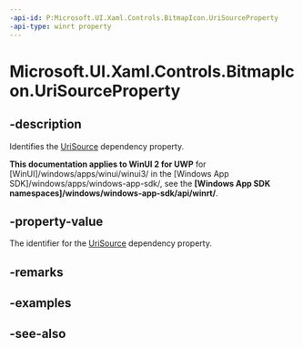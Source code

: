 ```yaml
---
-api-id: P:Microsoft.UI.Xaml.Controls.BitmapIcon.UriSourceProperty
-api-type: winrt property
---
```


<!-- Property syntax
public Windows.UI.Xaml.DependencyProperty UriSourceProperty { get; }
-->

# Microsoft.UI.Xaml.Controls.BitmapIcon.UriSourceProperty

## -description
Identifies the [UriSource](bitmapicon_urisource.md) dependency property.

**This documentation applies to WinUI 2 for UWP** for [WinUI]/windows/apps/winui/winui3/ in the [Windows App SDK]/windows/apps/windows-app-sdk/, see the **[Windows App SDK namespaces]/windows/windows-app-sdk/api/winrt/**.

## -property-value
The identifier for the [UriSource](bitmapicon_urisource.md) dependency property.

## -remarks

## -examples

## -see-also
